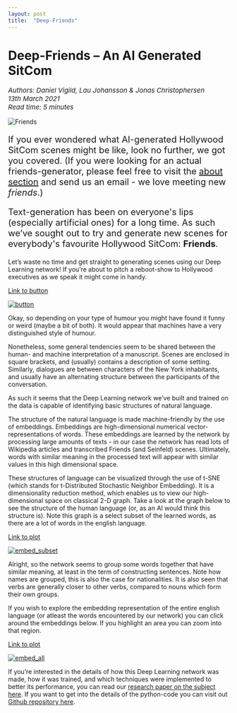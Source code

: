 ```yaml
---
layout: post
title:  "Deep-Friends"
---
```



# Deep-Friends – An AI Generated SitCom

<!-- wp:paragraph {"customFontSize":15} -->
<p style="font-size:15px"><em>Authors: Daniel Vigild, Lau Johansson &amp; Jonas Christophersen<br>13th March 2021<br>Read time: 5 minutes</em></p>
<!-- /wp:paragraph -->

![Friends](https://laujohansson.github.io/images/Friends_generator-resized_frame.png)

<!-- wp:paragraph {"customFontSize":20} -->
<p style="font-size:20px">If you ever wondered what AI-generated Hollywood SitCom scenes might be like, look no further, we got you covered. (If you were looking for an actual friends-generator, please feel free to visit the <a href="https://explorifydata.com/about/" data-type="URL" data-id="https://explorifydata.com/about/">about section</a> and send us an email - we love meeting new <em>friends</em>.) </p>
<!-- /wp:paragraph -->

<!-- wp:paragraph {"customFontSize":20} -->
<p style="font-size:20px">Text-generation has been on everyone's lips (especially artificial ones) for a long time. As such we’ve sought out to try and generate new scenes for everybody's favourite Hollywood SitCom: <strong>Friends</strong>.</p>
<!-- /wp:paragraph -->

<!-- wp:paragraph -->
<p>Let’s waste no time and get straight to generating scenes using our Deep Learning network! If you’re about to pitch a reboot-show to Hollywood executives as we speak it might come in handy.</p>
<!-- /wp:paragraph -->

[Link to button](https://LauJohansson.github.io/htmlfiles/friends_button.html)

[![button](https://laujohansson.github.io/images/friends_button.png)](https://LauJohansson.github.io/htmlfiles/friends_button.html)

<!-- wp:paragraph -->
<p>Okay, so depending on your type of humour you might have found it funny or weird (maybe a bit of both). It would appear that machines have a very distinguished style of humour.</p>
<!-- /wp:paragraph -->

<!-- wp:paragraph -->
<p>Nonetheless, some general tendencies seem to be shared between the human- and machine interpretation of a manuscript. Scenes are enclosed in square brackets, and (usually) contains a description of some setting. Similarly, dialogues are between characters of the New York inhabitants, and usually have an alternating structure between the participants of the conversation.&nbsp;</p>
<!-- /wp:paragraph -->

<!-- wp:paragraph -->
<p>As such it seems that the Deep Learning network we’ve built and trained on the data is capable of identifying basic structures of natural language.</p>
<!-- /wp:paragraph -->

<!-- wp:paragraph -->
<p>The structure of the natural language is made machine-friendly by the use of embeddings. Embeddings are high-dimensional numerical vector-representations of words. These embeddings are learned by the network by processing large amounts of texts - in our case the network has read lots of Wikipedia articles and transcribed Friends (and Seinfeld) scenes. Ultimately, words with similar meaning in the processed text will appear with similar values in this high dimensional space.</p>
<!-- /wp:paragraph -->

<!-- wp:paragraph -->
<p>These structures of language can be visualized through the use of t-SNE (which stands for t-Distributed Stochastic Neighbor Embedding). It is a dimensionality reduction method, which enables us to view our high-dimensional space on classical 2-D graph. Take a look at the graph below to see the structure of the human language (or, as an AI would think this structure is). Note this graph is a select subset of the learned words, as there are a lot of words in the english language.</p>
<!-- /wp:paragraph -->

[Link to plot](https://laujohansson.github.io/htmlfiles/embed_subsetWords-1.html)

[![embed_subset](https://laujohansson.github.io/images/friends_embed_subset_words.png)](https://laujohansson.github.io/htmlfiles/embed_subsetWords-1.html)


<!-- wp:paragraph -->
<p>Alright, so the network seems to group some words together that have similar meaning, at least in the term of constructing sentences. Note how names are grouped, this is also the case for nationalities. It is also seen that verbs are generally closer to other verbs, compared to nouns which form their own groups.</p>
<!-- /wp:paragraph -->

<!-- wp:paragraph -->
<p>If you wish to explore the embedding representation of the entire english language (or atleast the words encountered by our network) you can click around the embeddings below. If you highlight an area you can zoom into that region.</p>
<!-- /wp:paragraph -->

[Link to plot](https://laujohansson.github.io/htmlfiles/embed_allWords-1.html)

[![embed_all](https://laujohansson.github.io/images/friends_embed_all_words.png)](https://laujohansson.github.io/htmlfiles/embed_allWords-1.html)

<!-- wp:paragraph -->
<p>If you’re interested in the details of how this Deep Learning network was made, how it was trained, and which techniques were implemented to better its performance, you can read our <a href="https://github.com/LauJohansson/DeepLearning_NLP_Friends/blob/master/NATURAL%20LANGUAGE%20PROCESSING%20-%20THE%20ONE%20WITH%20FRIENDS.pdf" data-type="URL" data-id="https://github.com/LauJohansson/DeepLearning_NLP_Friends/blob/master/NATURAL%20LANGUAGE%20PROCESSING%20-%20THE%20ONE%20WITH%20FRIENDS.pdf">research paper on the subject here</a>. If you want to get into the details of the python-code you can visit out <a href="https://github.com/LauJohansson/DeepLearning_NLP_Friends" data-type="URL" data-id="https://github.com/LauJohansson/DeepLearning_NLP_Friends">Github repository here</a>.</p>
<!-- /wp:paragraph -->
